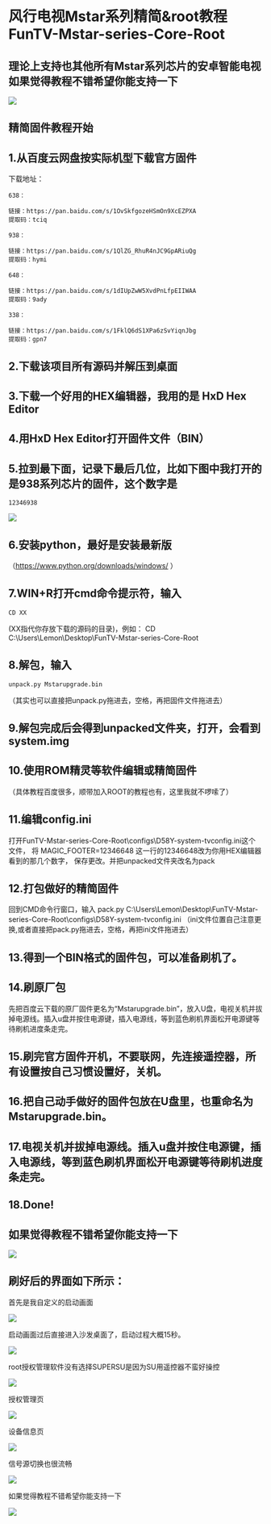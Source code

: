 风行电视Mstar系列精简&root教程
FunTV-Mstar-series-Core-Root
===========================
理论上支持也其他所有Mstar系列芯片的安卓智能电视
如果觉得教程不错希望你能支持一下
---------------------------

![](https://github.com/283330601/FunTV-Mstar-series-Core-Root/blob/master/image/8.png)  


精简固件教程开始
---------------------------

1.从百度云网盘按实际机型下载官方固件
---------------------------

  下载地址：
  
    638：
    
    链接：https://pan.baidu.com/s/1OvSkfgozeHSmOn9XcEZPXA
    提取码：tciq
    
    938：
    
    链接：https://pan.baidu.com/s/1QlZG_RhuR4nJC9GpARiuQg
    提取码：hymi
    
    648：
    
    链接：https://pan.baidu.com/s/1dIUpZwW5XvdPnLfpEIIWAA
    提取码：9ady
    
    338：
    
    链接：https://pan.baidu.com/s/1FklQ6dS1XPa6zSvYiqnJbg
    提取码：gpn7

2.下载该项目所有源码并解压到桌面
---------------------------

3.下载一个好用的HEX编辑器，我用的是 HxD Hex Editor
---------------------------

4.用HxD Hex Editor打开固件文件（BIN）
---------------------------

5.拉到最下面，记录下最后几位，比如下图中我打开的是938系列芯片的固件，这个数字是
---------------------------
    12346938


![](https://github.com/283330601/FunTV-Mstar-series-Core-Root/blob/master/image/7.png)  

6.安装python，最好是安装最新版
---------------------------
（https://www.python.org/downloads/windows/ ）

7.WIN+R打开cmd命令提示符，输入
---------------------------
    CD XX
 (XX指代你存放下载的源码的目录)，例如：
    CD C:\Users\Lemon\Desktop\FunTV-Mstar-series-Core-Root

8.解包，输入
---------------------------
    unpack.py Mstarupgrade.bin
（其实也可以直接把unpack.py拖进去，空格，再把固件文件拖进去）

9.解包完成后会得到unpacked文件夹，打开，会看到system.img
---------------------------

10.使用ROM精灵等软件编辑或精简固件
---------------------------
（具体教程百度很多，顺带加入ROOT的教程也有，这里我就不啰嗦了）

11.编辑config.ini
---------------------------
打开FunTV-Mstar-series-Core-Root\configs\D58Y-system-tvconfig.ini这个文件，
将
    MAGIC_FOOTER=12346648
这一行的12346648改为你用HEX编辑器看到的那几个数字，
保存更改。并把unpacked文件夹改名为pack

12.打包做好的精简固件
---------------------------
回到CMD命令行窗口，输入
    pack.py C:\Users\Lemon\Desktop\FunTV-Mstar-series-Core-Root\configs\D58Y-system-tvconfig.ini
（ini文件位置自己注意更换,或者直接把pack.py拖进去，空格，再把ini文件拖进去）

13.得到一个BIN格式的固件包，可以准备刷机了。
---------------------------

14.刷原厂包
---------------------------
先把百度云下载的原厂固件更名为“Mstarupgrade.bin”，放入U盘，电视关机并拔掉电源线。插入u盘并按住电源键，插入电源线，等到蓝色刷机界面松开电源键等待刷机进度条走完。

15.刷完官方固件开机，不要联网，先连接遥控器，所有设置按自己习惯设置好，关机。
---------------------------

16.把自己动手做好的固件包放在U盘里，也重命名为Mstarupgrade.bin。
---------------------------

17.电视关机并拔掉电源线。插入u盘并按住电源键，插入电源线，等到蓝色刷机界面松开电源键等待刷机进度条走完。
---------------------------

18.Done!
---------------------------

如果觉得教程不错希望你能支持一下
---------------------------

![](https://github.com/283330601/FunTV-Mstar-series-Core-Root/blob/master/image/8.png)  



刷好后的界面如下所示：
---------------------------
首先是我自定义的启动画面

![](https://github.com/283330601/FunTV-Mstar-series-Core-Root/blob/master/image/1.jpg)  

启动画面过后直接进入沙发桌面了，启动过程大概15秒。

![](https://github.com/283330601/FunTV-Mstar-series-Core-Root/blob/master/image/2.jpg)  

root授权管理软件没有选择SUPERSU是因为SU用遥控器不蛮好操控

![](https://github.com/283330601/FunTV-Mstar-series-Core-Root/blob/master/image/3.jpg)  

授权管理页

![](https://github.com/283330601/FunTV-Mstar-series-Core-Root/blob/master/image/4.jpg)  

设备信息页

![](https://github.com/283330601/FunTV-Mstar-series-Core-Root/blob/master/image/5.jpg)  

信号源切换也很流畅

![](https://github.com/283330601/FunTV-Mstar-series-Core-Root/blob/master/image/6.jpg)  

如果觉得教程不错希望你能支持一下

![](https://github.com/283330601/FunTV-Mstar-series-Core-Root/blob/master/image/8.png)  
